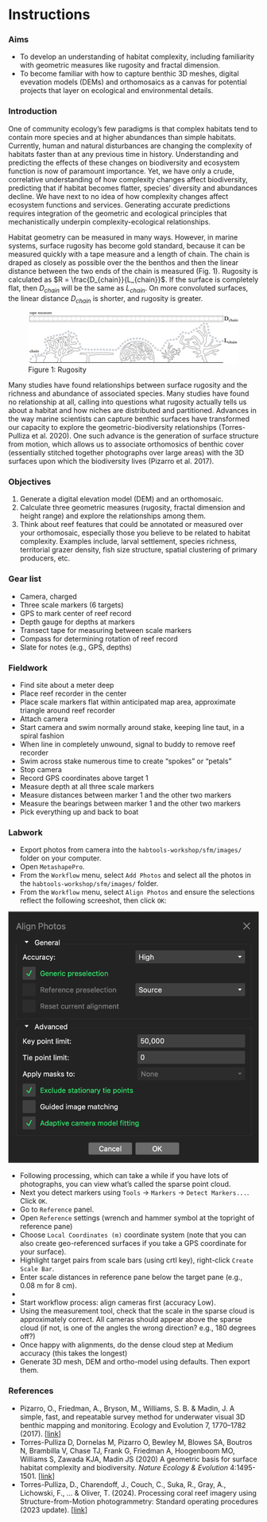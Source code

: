 
# Instructions

### Aims

- To develop an understanding of habitat complexity, including
  familiarity with geometric measures like rugosity and fractal
  dimension.
- To become familiar with how to capture benthic 3D meshes, digital
  evevation models (DEMs) and orthomosaics as a canvas for potential
  projects that layer on ecological and environmental details.

### Introduction

One of community ecology’s few paradigms is that complex habitats tend
to contain more species and at higher abundances than simple habitats.
Currently, human and natural disturbances are changing the complexity of
habitats faster than at any previous time in history. Understanding and
predicting the effects of these changes on biodiversity and ecosystem
function is now of paramount importance. Yet, we have only a crude,
correlative understanding of how complexity changes affect biodiversity,
predicting that if habitat becomes flatter, species’ diversity and
abundances decline. We have next to no idea of how complexity changes
affect ecosystem functions and services. Generating accurate predictions
requires integration of the geometric and ecological principles that
mechanistically underpin complexity-ecological relationships.

Habitat geometry can be measured in many ways. However, in marine
systems, surface rugosity has become gold standard, because it can be
measured quickly with a tape measure and a length of chain. The chain is
draped as closely as possible over the the benthos and then the linear
distance between the two ends of the chain is measured (Fig. 1).
Rugosity is calculated as $R = \frac{D_{chain}}{L_{chain}}$. If the
surface is completely flat, then $D_{chain}$ will be the same as
$L_{chain}$. On more convoluted surfaces, the linear distance
$D_{chain}$ is shorter, and rugosity is greater.

<figure>
<img src="figs/rugosity.png" alt="Figure 1: Rugosity" />
<figcaption aria-hidden="true">Figure 1: Rugosity</figcaption>
</figure>

Many studies have found relationships between surface rugosity and the
richness and abundance of associated species. Many studies have found no
relationship at all, calling into questions what rugosity actually tells
us about a habitat and how niches are distributed and partitioned.
Advances in the way marine scientists can capture benthic surfaces have
transformed our capacity to explore the geometric-biodiversity
relationships (Torres-Pulliza et al. 2020). One such advance is the
generation of surface structure from motion, which allows us to
associate orthomosics of benthic cover (essentially stitched together
photographs over large areas) with the 3D surfaces upon which the
biodiversity lives (Pizarro et al. 2017).

### Objectives

1.  Generate a digital elevation model (DEM) and an orthomosaic.
2.  Calculate three geometric measures (rugosity, fractal dimension and
    height range) and explore the relationships among them.
3.  Think about reef features that could be annotated or measured over
    your orthomosaic, especially those you believe to be related to
    habitat complexity. Examples include, larval settlement, species
    richness, territorial grazer density, fish size structure, spatial
    clustering of primary producers, etc.

### Gear list

- Camera, charged
- Three scale markers (6 targets)
- GPS to mark center of reef record
- Depth gauge for depths at markers
- Transect tape for measuring between scale markers
- Compass for determining rotation of reef record
- Slate for notes (e.g., GPS, depths)

### Fieldwork

- Find site about a meter deep
- Place reef recorder in the center
- Place scale markers flat within anticipated map area, approximate
  triangle around reef recorder
- Attach camera
- Start camera and swim normally around stake, keeping line taut, in a
  spiral fashion
- When line in completely unwound, signal to buddy to remove reef
  recorder
- Swim across stake numerous time to create “spokes” or “petals”
- Stop camera
- Record GPS coordinates above target 1
- Measure depth at all three scale markers
- Measure distances between marker 1 and the other two markers
- Measure the bearings between marker 1 and the other two markers
- Pick everything up and back to boat

### Labwork

- Export photos from camera into the `habtools-workshop/sfm/images/`
  folder on your computer.
- Open `MetashapePro`.
- From the `Workflow` menu, select `Add Photos` and select all the
  photos in the `habtools-workshop/sfm/images/` folder.
- From the `Workflow` menu, select `Align Photos` and ensure the
  selections reflect the following screeshot, then click `OK`:

![](figs/align-photos.png)

- Following processing, which can take a while if you have lots of
  photographs, you can view what’s called the sparse point cloud.
- Next you detect markers using `Tools` -\> `Markers` -\>
  `Detect Markers...`. Click `OK`.
- Go to `Reference` panel.
- Open `Reference` settings (wrench and hammer symbol at the topright of
  reference pane)
- Choose `Local Coordinates (m)` coordinate system (note that you can
  also create geo-referenced surfaces if you take a GPS coordinate for
  your surface).
- Highlight target pairs from scale bars (using crtl key), right-click
  `Create Scale Bar`.
- Enter scale distances in reference pane below the target pane (e.g.,
  0.08 m for 8 cm).
- 
- Start workflow process: align cameras first (accuracy Low).
- Using the measurement tool, check that the scale in the sparse cloud
  is approximately correct. All cameras should appear above the sparse
  cloud (if not, is one of the angles the wrong direction? e.g., 180
  degrees off?)
- Once happy with alignments, do the dense cloud step at Medium accuracy
  (this takes the longest)
- Generate 3D mesh, DEM and ortho-model using defaults. Then export
  them.

### References

- Pizarro, O., Friedman, A., Bryson, M., Williams, S. B. & Madin, J. A
  simple, fast, and repeatable survey method for underwater visual 3D
  benthic mapping and monitoring. Ecology and Evolution 7, 1770–1782
  (2017). \[[link](https://doi.org/10.1002/ece3.2701)\]
- Torres-Pulliza D, Dornelas M, Pizarro O, Bewley M, Blowes SA, Boutros
  N, Brambilla V, Chase TJ, Frank G, Friedman A, Hoogenboom MO, Williams
  S, Zawada KJA, Madin JS (2020) A geometric basis for surface habitat
  complexity and biodiversity. *Nature Ecology & Evolution* 4:1495-1501.
  \[[link](https://doi.org/10.1038/s41559-020-1281-8)\]
- Torres-Pulliza, D., Charendoff, J., Couch, C., Suka, R., Gray, A.,
  Lichowski, F., … & Oliver, T. (2024). Processing coral reef imagery
  using Structure-from-Motion photogrammetry: Standard operating
  procedures (2023 update).
  \[[link](https://repository.library.noaa.gov/view/noaa/60890)\]
